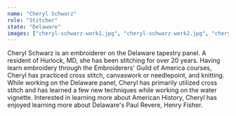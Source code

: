 ```yaml
---
name: "Cheryl Schwarz"
role: "Stitcher"
state: "Delaware"
images: ["cheryl-schwarz-work1.jpg", "cheryl-schwarz-work2.jpg", "cheryl-schwarz-work3.jpg"]
---
```


Cheryl Schwarz is an embroiderer on the Delaware tapestry panel. A resident of Hurlock, MD, she has been stitching for over 20 years. Having learn embroidery through the Embroiderers' Guild of America courses, Cheryl has practiced cross stitch, canvaswork or needlepoint, and knitting. While working on the Delaware panel, Cheryl has primarily utilized cross stitch and has learned a few new techniques while working on the water vignette. Interested in learning more about American History, Cheryl has enjoyed learning more about Delaware's Paul Revere, Henry Fisher.